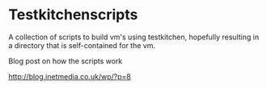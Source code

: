 Testkitchenscripts
==================

A collection of scripts to build vm's using testkitchen, hopefully resulting in a directory that is self-contained for the vm.

Blog post on how the scripts work

http://blog.inetmedia.co.uk/wp/?p=8
